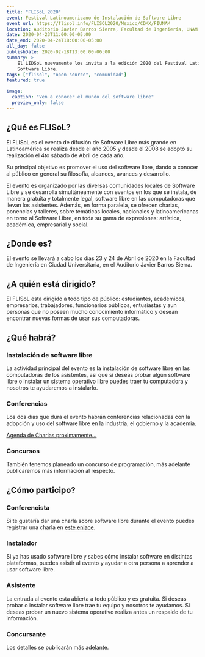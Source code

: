 ```yaml
---
title: "FLISoL 2020"
event: Festival Latinoamericano de Instalación de Software Libre
event_url: https://flisol.info/FLISOL2020/Mexico/CDMX/FIUNAM
location: Auditorio Javier Barros Sierra, Facultad de Ingeniería, UNAM
date: 2020-04-23T11:00:00-05:00
date_end: 2020-04-24T18:00:00-05:00
all_day: false
publishDate: 2020-02-18T13:00:00-06:00
summary: >-
    El LIDSoL nuevamente los invita a la edición 2020 del Festival Latinoamericano de
    Software Libre.
tags: ["flisol", "open source", "comunidad"]
featured: true

image:
  caption: "Ven a conocer el mundo del software libre"
  preview_only: false
---
```


## ¿Qué es FLISoL?

El FLISoL es el evento de difusión de Software Libre más grande en Latinoamérica
se realiza desde el año 2005 y desde el 2008 se adoptó su realización el 4to
sábado de Abril de cada año.

Su principal objetivo es promover el uso del software libre, dando a conocer al
público en general su filosofía, alcances, avances y desarrollo.

El evento es organizado por las diversas comunidades locales de Software Libre y
se desarrolla simultáneamente con eventos en los que se instala, de manera
gratuita y totalmente legal, software libre en las computadoras que llevan los
asistentes. Además, en forma paralela, se ofrecen charlas, ponencias y talleres,
sobre temáticas locales, nacionales y latinoamericanas en torno al Software
Libre, en toda su gama de expresiones: artística, académica, empresarial y
social.

## ¿Donde es?

El evento se llevará a cabo los días 23 y 24 de Abril de 2020 en la Facultad de
Ingeniería en Ciudad Universitaria, en el Auditorio Javier Barros Sierra.

## ¿A quién está dirigido?

El FLISoL esta dirigido a todo tipo de público: estudiantes, académicos,
empresarios, trabajadores, funcionarios públicos, entusiastas y aun personas que
no poseen mucho conocimiento informático y desean encontrar nuevas formas de
usar sus computadoras.

## ¿Qué habrá?

### Instalación de software libre

La actividad principal del evento es la instalación de software libre en las
computadoras de los asistentes, así que si deseas probar algún software libre
o instalar un sistema operativo libre puedes traer tu computadora y nosotros te
ayudaremos a instalarlo.

### Conferencias

Los dos días que dura el evento habrán conferencias relacionadas con la adopción
y uso del software libre en la industria, el gobierno y la academia.

[Agenda de Charlas proximamente...](#)

### Concursos

También tenemos planeado un concurso de programación, más adelante publicaremos
más información al respecto.

## ¿Cómo participo?

### Conferencista

Si te gustaría dar una charla sobre software libre durante el evento puedes
registrar una charla en [este enlace](https://www.papercall.io/flisol-fiunam).

### Instalador

Si ya has usado software libre y sabes cómo instalar software en distintas
plataformas, puedes asistir al evento y ayudar a otra persona a aprender a usar
software libre.

### Asistente

La entrada al evento esta abierta a todo público y es gratuita. Si deseas probar
o instalar software libre trae tu equipo y nosotros te ayudamos. Si deseas
probar un nuevo sistema operativo realiza antes un respaldo de tu información.

### Concursante

Los detalles se publicarán más adelante.
